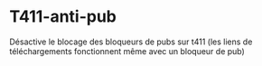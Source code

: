 # T411-anti-pub
Désactive le blocage des bloqueurs de pubs sur t411 (les liens de téléchargements fonctionnent même avec un bloqueur de pub)
